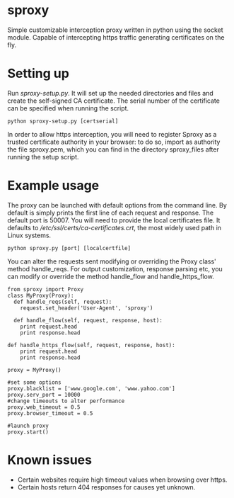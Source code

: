 sproxy
======

Simple customizable interception proxy written in python using the socket module.
Capable of intercepting https traffic generating certificates on the fly.

Setting up
==========
Run *sproxy-setup.py*. It will set up the needed directories and files and create the self-signed CA certificate. The serial number of the certificate can be specified when running the script.

    python sproxy-setup.py [certserial]
    
In order to allow https interception, you will need to register Sproxy as a trusted certificate authority in your browser: to do so, import as authority the file sproxy.pem, which you can find in the directory sproxy_files after running the setup script.

Example usage
=============
The proxy can be launched with default options from the command line. By default is simply prints the first line of each request and response. The default port is 50007. You will need to provide the local certificates file. It defaults to */etc/ssl/certs/ca-certificates.crt*, the most widely used path in Linux systems. 
    
    python sproxy.py [port] [localcertfile]
    

You can alter the requests sent modifying or overriding the Proxy class' method handle_reqs.
For output customization, response parsing etc, you can modify or override the method handle_flow and handle_https_flow.


    from sproxy import Proxy
    class MyProxy(Proxy):
      def handle_reqs(self, request):
        request.set_header('User-Agent', 'sproxy')
        
      def handle_flow(self, request, response, host):
        print request.head
        print response.head
        
    def handle_https_flow(self, request, response, host):
        print request.head
        print response.head
    
    proxy = MyProxy()
    
    #set some options
    proxy.blacklist = ['www.google.com', 'www.yahoo.com'] 
    proxy.serv_port = 10000
    #change timeouts to alter performance
    proxy.web_timeout = 0.5
    proxy.browser_timeout = 0.5 
    
    #launch proxy
    proxy.start()

Known issues
===========
* Certain websites require high timeout values when browsing over https.
* Certain hosts return 404 responses for causes yet unknown.


